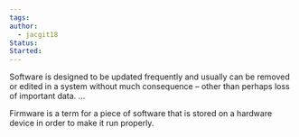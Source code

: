 ```yaml
---
tags: 
author:
  - jacgit18
Status: 
Started:
---
```

Software is designed to be updated frequently and usually can be removed or edited in a system without much consequence – other than perhaps loss of important data. ...  

Firmware is a term for a piece of software that is stored on a hardware device in order to make it run properly.